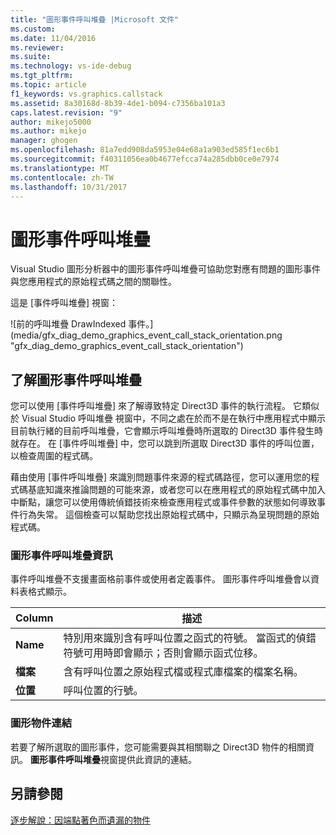 ```yaml
---
title: "圖形事件呼叫堆疊 |Microsoft 文件"
ms.custom: 
ms.date: 11/04/2016
ms.reviewer: 
ms.suite: 
ms.technology: vs-ide-debug
ms.tgt_pltfrm: 
ms.topic: article
f1_keywords: vs.graphics.callstack
ms.assetid: 8a30168d-8b39-4de1-b094-c7356ba101a3
caps.latest.revision: "9"
author: mikejo5000
ms.author: mikejo
manager: ghogen
ms.openlocfilehash: 81a7edd908da5953e04e68a1a903ed585f1ec6b1
ms.sourcegitcommit: f40311056ea0b4677efcca74a285dbb0ce0e7974
ms.translationtype: MT
ms.contentlocale: zh-TW
ms.lasthandoff: 10/31/2017
---
```

# <a name="graphics-event-call-stack"></a>圖形事件呼叫堆疊
Visual Studio 圖形分析器中的圖形事件呼叫堆疊可協助您對應有問題的圖形事件與您應用程式的原始程式碼之間的關聯性。  
  
 這是 [事件呼叫堆疊] 視窗：  
  
 ![前的呼叫堆疊 DrawIndexed 事件。] (media/gfx_diag_demo_graphics_event_call_stack_orientation.png "gfx_diag_demo_graphics_event_call_stack_orientation")  
  
## <a name="understanding-the-graphics-event-call-stack"></a>了解圖形事件呼叫堆疊  
 您可以使用 [事件呼叫堆疊] 來了解導致特定 Direct3D 事件的執行流程。 它類似於 Visual Studio 呼叫堆疊 視窗中，不同之處在於而不是在執行中應用程式中顯示目前執行緒的目前呼叫堆疊，它會顯示呼叫堆疊時所選取的 Direct3D 事件發生時就存在。 在 [事件呼叫堆疊] 中，您可以跳到所選取 Direct3D 事件的呼叫位置，以檢查周圍的程式碼。  
  
 藉由使用 [事件呼叫堆疊] 來識別問題事件來源的程式碼路徑，您可以運用您的程式碼基底知識來推論問題的可能來源，或者您可以在應用程式的原始程式碼中加入中斷點，讓您可以使用傳統偵錯技術來檢查應用程式或事件參數的狀態如何導致事件行為失常。 這個檢查可以幫助您找出原始程式碼中，只顯示為呈現問題的原始程式碼。  
  
### <a name="graphics-event-call-stack-information"></a>圖形事件呼叫堆疊資訊  
 事件呼叫堆疊不支援畫面格前事件或使用者定義事件。 圖形事件呼叫堆疊會以資料表格式顯示。  
  
|Column|描述|  
|------------|-----------------|  
|**Name**|特別用來識別含有呼叫位置之函式的符號。 當函式的偵錯符號可用時即會顯示；否則會顯示函式位移。|  
|**檔案**|含有呼叫位置之原始程式檔或程式庫檔案的檔案名稱。|  
|**位置**|呼叫位置的行號。|  
  
### <a name="links-to-graphics-objects"></a>圖形物件連結  
 若要了解所選取的圖形事件，您可能需要與其相關聯之 Direct3D 物件的相關資訊。 **圖形事件呼叫堆疊**視窗提供此資訊的連結。  
  
## <a name="see-also"></a>另請參閱  
 [逐步解說：因端點著色而遺漏的物件](walkthrough-missing-objects-due-to-vertex-shading.md)